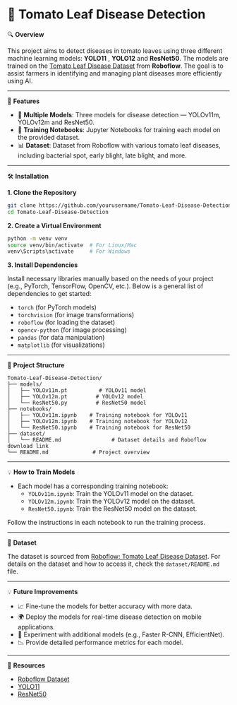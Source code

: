 # 🍅 Tomato Leaf Disease Detection

🔍 **Overview**

This project aims to detect diseases in tomato leaves using three different machine learning models: **YOLO11** , **YOLO12** and **ResNet50**. The models are trained on the [Tomato Leaf Disease Dataset](https://universe.roboflow.com/bryan-b56jm/tomato-leaf-disease-ssoha/dataset/63) from **Roboflow**. The goal is to assist farmers in identifying and managing plant diseases more efficiently using AI.

---

🚀 **Features**

- 🍃 **Multiple Models**: Three models for disease detection — YOLOv11m, YOLOv12m and ResNet50.
- 🌾 **Training Notebooks**: Jupyter Notebooks for training each model on the provided dataset.
- 📊 **Dataset**: Dataset from Roboflow with various tomato leaf diseases, including bacterial spot, early blight, late blight, and more.

---

🛠️ **Installation**

**1. Clone the Repository**

```bash
git clone https://github.com/yourusername/Tomato-Leaf-Disease-Detection.git
cd Tomato-Leaf-Disease-Detection
```

**2. Create a Virtual Environment**

```bash
python -m venv venv
source venv/bin/activate  # For Linux/Mac
venv\Scripts\activate     # For Windows
```

**3. Install Dependencies**

Install necessary libraries manually based on the needs of your project (e.g., PyTorch, TensorFlow, OpenCV, etc.). Below is a general list of dependencies to get started:

- `torch` (for PyTorch models)
- `torchvision` (for image transformations)
- `roboflow` (for loading the dataset)
- `opencv-python` (for image processing)
- `pandas` (for data manipulation)
- `matplotlib` (for visualizations)

---

📁 **Project Structure**

```
Tomato-Leaf-Disease-Detection/
├── models/
│   ├── YOLOv11m.pt          # YOLOv11 model
│   ├── YOLOv12m.pt         # YOLOv12 model
│   └── ResNet50.py         # ResNet50 model
├── notebooks/
│   ├── YOLOv11m.ipynb    # Training notebook for YOLOv11
│   ├── YOLOv12m.ipynb    # Training notebook for YOLOv12
│   └── ResNet50.ipynb    # Training notebook for ResNet50
├── dataset/
│   └── README.md                # Dataset details and Roboflow download link              
└── README.md              # Project overview
```

---

💡 **How to Train Models**

- Each model has a corresponding training notebook:
    - `YOLOv11m.ipynb`: Train the YOLOv11 model on the dataset.
    - `YOLOv12m.ipynb`: Train the YOLOv12 model on the dataset.
    - `ResNet50.ipynb`: Train the ResNet50 model on the dataset.

Follow the instructions in each notebook to run the training process.

---

📝 **Dataset**

The dataset is sourced from [Roboflow: Tomato Leaf Disease Dataset](https://universe.roboflow.com/bryan-b56jm/tomato-leaf-disease-ssoha/dataset/63). For details on the dataset and how to access it, check the `dataset/README.md` file.

---

💡 **Future Improvements**

- 📈 Fine-tune the models for better accuracy with more data.
- 🌍 Deploy the models for real-time disease detection on mobile applications.
- 🔄 Experiment with additional models (e.g., Faster R-CNN, EfficientNet).
- 📉 Provide detailed performance metrics for each model.

---

🔗 **Resources**

- [Roboflow Dataset](https://universe.roboflow.com/bryan-b56jm/tomato-leaf-disease-ssoha/dataset/63)
- [YOLO11](https://docs.ultralytics.com/fr/models/yolo11/)
- [ResNet50](https://keras.io/api/applications/resnet/#resnet50-function)
